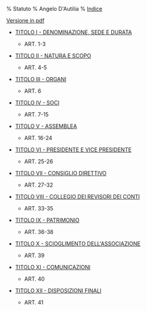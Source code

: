 % Statuto
% Angelo D'Autilia
% [Indice](00-Indice.html)

[Versione in pdf](files/statuto.pdf)

* [TITOLO I - DENOMINAZIONE, SEDE E DURATA](Statuto-Titolo-I.html)
    * ART. 1-3

* [TITOLO II - NATURA E SCOPO](Statuto-Titolo-II.html)
    * ART. 4-5

* [TITOLO III - ORGANI](Statuto-Titolo-III.html)
    * ART. 6

* [TITOLO IV - SOCI](Statuto-Titolo-IV.html)
    * ART. 7-15

* [TITOLO V - ASSEMBLEA](Statuto-Titolo-V.html)
    * ART. 16-24

* [TITOLO VI - PRESIDENTE E VICE PRESIDENTE](Statuto-Titolo-VI.html)
    * ART. 25-26

* [TITOLO VII - CONSIGLIO DIRETTIVO](Statuto-Titolo-VII.html)
    * ART. 27-32

* [TITOLO VIII - COLLEGIO DEI REVISORI DEI CONTI](Statuto-Titolo-VIII.html)
    * ART. 33-35

* [TITOLO IX - PATRIMONIO](Statuto-Titolo-IX.html)
    * ART. 36-38

* [TITOLO X - SCIOGLIMENTO DELL'ASSOCIAZIONE](Statuto-Titolo-X.html)
    * ART. 39

* [TITOLO XI - COMUNICAZIONI](Statuto-Titolo-XI.html)
    * ART. 40

* [TITOLO XII - DISPOSIZIONI FINALI](Statuto-Titolo-XII.html)
    * ART. 41
